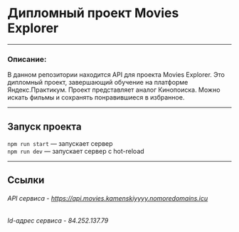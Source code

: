 # **Дипломный проект Movies Explorer**
___
### Описание:
В данном репозитории находится API для проекта Movies Explorer. Это дипломный проект, завершающий обучение на платформе Яндекс.Практикум. Проект представляет аналог Кинопоиска. Можно искать фильмы и сохранять понравившиеся в избранное.
___
## Запуск проекта
`npm run start` — запускает сервер   
`npm run dev` — запускает сервер с hot-reload
___
## Ссылки
###### API сервиса - https://api.movies.kamenskiyyyy.nomoredomains.icu
###### Id-адрес сервиса - 84.252.137.79

